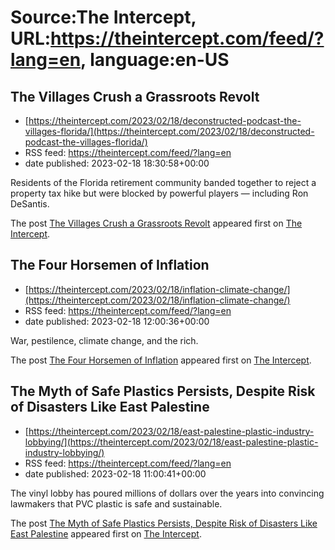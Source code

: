 # Source:The Intercept, URL:https://theintercept.com/feed/?lang=en, language:en-US

## The Villages Crush a Grassroots Revolt
 - [https://theintercept.com/2023/02/18/deconstructed-podcast-the-villages-florida/](https://theintercept.com/2023/02/18/deconstructed-podcast-the-villages-florida/)
 - RSS feed: https://theintercept.com/feed/?lang=en
 - date published: 2023-02-18 18:30:58+00:00

<p>Residents of the Florida retirement community banded together to reject a property tax hike but were blocked by powerful players — including Ron DeSantis.</p>
<p>The post <a href="https://theintercept.com/2023/02/18/deconstructed-podcast-the-villages-florida/" rel="nofollow">The Villages Crush a Grassroots Revolt</a> appeared first on <a href="https://theintercept.com" rel="nofollow">The Intercept</a>.</p>

## The Four Horsemen of Inflation
 - [https://theintercept.com/2023/02/18/inflation-climate-change/](https://theintercept.com/2023/02/18/inflation-climate-change/)
 - RSS feed: https://theintercept.com/feed/?lang=en
 - date published: 2023-02-18 12:00:36+00:00

<p>War, pestilence, climate change, and the rich.</p>
<p>The post <a href="https://theintercept.com/2023/02/18/inflation-climate-change/" rel="nofollow">The Four Horsemen of Inflation</a> appeared first on <a href="https://theintercept.com" rel="nofollow">The Intercept</a>.</p>

## The Myth of Safe Plastics Persists, Despite Risk of Disasters Like East Palestine
 - [https://theintercept.com/2023/02/18/east-palestine-plastic-industry-lobbying/](https://theintercept.com/2023/02/18/east-palestine-plastic-industry-lobbying/)
 - RSS feed: https://theintercept.com/feed/?lang=en
 - date published: 2023-02-18 11:00:41+00:00

<p>The vinyl lobby has poured millions of dollars over the years into convincing lawmakers that PVC plastic is safe and sustainable.</p>
<p>The post <a href="https://theintercept.com/2023/02/18/east-palestine-plastic-industry-lobbying/" rel="nofollow">The Myth of Safe Plastics Persists, Despite Risk of Disasters Like East Palestine</a> appeared first on <a href="https://theintercept.com" rel="nofollow">The Intercept</a>.</p>

